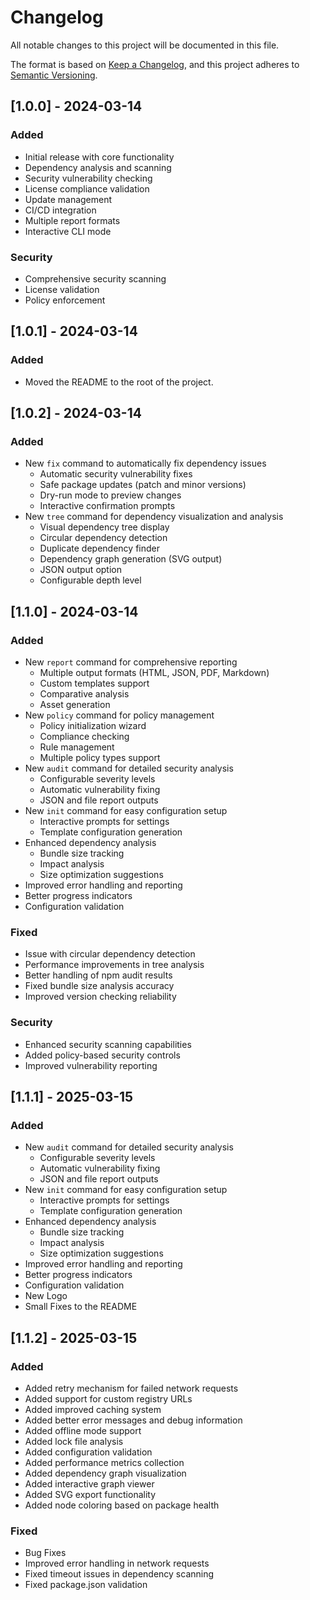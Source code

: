 # Changelog

All notable changes to this project will be documented in this file.

The format is based on [Keep a Changelog](https://keepachangelog.com/en/1.0.0/),
and this project adheres to [Semantic Versioning](https://semver.org/spec/v2.0.0.html).

## [1.0.0] - 2024-03-14

### Added
- Initial release with core functionality
- Dependency analysis and scanning
- Security vulnerability checking
- License compliance validation
- Update management
- CI/CD integration
- Multiple report formats
- Interactive CLI mode

### Security
- Comprehensive security scanning
- License validation
- Policy enforcement 

## [1.0.1] - 2024-03-14
### Added
- Moved the README to the root of the project.


## [1.0.2] - 2024-03-14

### Added
- New `fix` command to automatically fix dependency issues
  - Automatic security vulnerability fixes
  - Safe package updates (patch and minor versions)
  - Dry-run mode to preview changes
  - Interactive confirmation prompts 
- New `tree` command for dependency visualization and analysis
  - Visual dependency tree display
  - Circular dependency detection
  - Duplicate dependency finder
  - Dependency graph generation (SVG output)
  - JSON output option
  - Configurable depth level 

## [1.1.0] - 2024-03-14

### Added
- New `report` command for comprehensive reporting
  - Multiple output formats (HTML, JSON, PDF, Markdown)
  - Custom templates support
  - Comparative analysis
  - Asset generation
- New `policy` command for policy management
  - Policy initialization wizard
  - Compliance checking
  - Rule management
  - Multiple policy types support
- New `audit` command for detailed security analysis
  - Configurable severity levels
  - Automatic vulnerability fixing
  - JSON and file report outputs
- New `init` command for easy configuration setup
  - Interactive prompts for settings
  - Template configuration generation
- Enhanced dependency analysis
  - Bundle size tracking
  - Impact analysis
  - Size optimization suggestions
- Improved error handling and reporting
- Better progress indicators
- Configuration validation

### Fixed
- Issue with circular dependency detection
- Performance improvements in tree analysis
- Better handling of npm audit results
- Fixed bundle size analysis accuracy
- Improved version checking reliability

### Security
- Enhanced security scanning capabilities
- Added policy-based security controls
- Improved vulnerability reporting


## [1.1.1] - 2025-03-15

### Added
- New `audit` command for detailed security analysis
  - Configurable severity levels
  - Automatic vulnerability fixing
  - JSON and file report outputs
- New `init` command for easy configuration setup
  - Interactive prompts for settings
  - Template configuration generation
- Enhanced dependency analysis
  - Bundle size tracking
  - Impact analysis
  - Size optimization suggestions
- Improved error handling and reporting
- Better progress indicators
- Configuration validation
- New Logo
- Small Fixes to the README


## [1.1.2] - 2025-03-15

### Added
- Added retry mechanism for failed network requests
- Added support for custom registry URLs
- Added improved caching system
- Added better error messages and debug information
- Added offline mode support
- Added lock file analysis
- Added configuration validation
- Added performance metrics collection
- Added dependency graph visualization
- Added interactive graph viewer
- Added SVG export functionality
- Added node coloring based on package health

### Fixed
- Bug Fixes
- Improved error handling in network requests
- Fixed timeout issues in dependency scanning
- Fixed package.json validation
